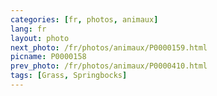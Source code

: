 ```yaml
---
categories: [fr, photos, animaux]
lang: fr
layout: photo
next_photo: /fr/photos/animaux/P0000159.html
picname: P0000158
prev_photo: /fr/photos/animaux/P0000410.html
tags: [Grass, Springbocks]
---
```

